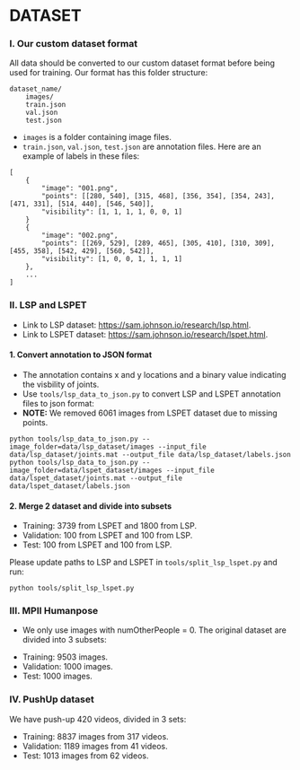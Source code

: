 # DATASET

### I. Our custom dataset format

All data should be converted to our custom dataset format before being used for training. Our format has this folder structure:
```
dataset_name/
    images/
    train.json
    val.json
    test.json
```

- `images` is a folder containing image files.
- `train.json`, `val.json`, `test.json` are annotation files. Here are an example of labels in these files:

```
[
    {
        "image": "001.png",
        "points": [[280, 540], [315, 468], [356, 354], [354, 243], [471, 331], [514, 440], [546, 540]],
        "visibility": [1, 1, 1, 1, 0, 0, 1]
    }
    {
        "image": "002.png",
        "points": [[269, 529], [289, 465], [305, 410], [310, 309], [455, 358], [542, 429], [560, 542]],
        "visibility": [1, 0, 0, 1, 1, 1, 1]
    },
    ...
]
```

### II. LSP and LSPET

- Link to LSP dataset: <https://sam.johnson.io/research/lsp.html>.
- Link to LSPET dataset: <https://sam.johnson.io/research/lspet.html>.

#### 1. Convert annotation to JSON format

- The annotation contains x and y locations and a binary value indicating the visbility of joints.
- Use `tools/lsp_data_to_json.py` to convert LSP and LSPET annotation files to json format:
- **NOTE:** We removed 6061 images from LSPET dataset due to missing points.

```
python tools/lsp_data_to_json.py --image_folder=data/lsp_dataset/images --input_file data/lsp_dataset/joints.mat --output_file data/lsp_dataset/labels.json
python tools/lsp_data_to_json.py --image_folder=data/lspet_dataset/images --input_file data/lspet_dataset/joints.mat --output_file data/lspet_dataset/labels.json
```

#### 2. Merge 2 dataset and divide into subsets

+ Training: 3739 from LSPET and 1800 from LSP.
+ Validation: 100 from LSPET and 100 from LSP.
+ Test: 100 from LSPET and 100 from LSP.

Please update paths to LSP and LSPET in `tools/split_lsp_lspet.py` and run:

```
python tools/split_lsp_lspet.py
```


### III. MPII Humanpose

- We only use images with numOtherPeople = 0. The original dataset are divided into 3 subsets:

+ Training: 9503 images.
+ Validation: 1000 images.
+ Test: 1000 images.


### IV. PushUp dataset

We have push-up 420 videos, divided in 3 sets:

+ Training: 8837 images from 317 videos.
+ Validation: 1189 images from 41 videos.
+ Test: 1013 images from 62 videos.